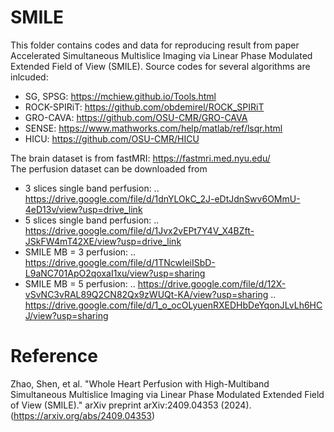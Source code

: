 # SMILE
This folder contains codes and data for reproducing result from paper Accelerated Simultaneous Multislice Imaging via Linear Phase Modulated Extended Field of View (SMILE).
Source codes for several algorithms are inlcuded:
- SG, SPSG: https://mchiew.github.io/Tools.html
- ROCK-SPIRiT: https://github.com/obdemirel/ROCK_SPIRiT
- GRO-CAVA: https://github.com/OSU-CMR/GRO-CAVA
- SENSE: https://www.mathworks.com/help/matlab/ref/lsqr.html
- HICU: https://github.com/OSU-CMR/HICU



The brain dataset is from fastMRI: https://fastmri.med.nyu.edu/  
The perfusion dataset can be downloaded from 
- 3 slices single band perfusion: 
.. https://drive.google.com/file/d/1dnYLOkC_2J-eDtJdnSwv6OMmU-4eD13v/view?usp=drive_link
- 5 slices single band perfusion: 
.. https://drive.google.com/file/d/1Jvx2vEPt7Y4V_X4BZft-JSkFW4mT42XE/view?usp=drive_link
- SMILE MB = 3 perfusion: 
.. https://drive.google.com/file/d/1TNcwleiISbD-L9aNC701ApO2qoxaI1xu/view?usp=sharing
- SMILE MB = 5 perfusion:
.. https://drive.google.com/file/d/12X-vSvNC3vRAL89Q2CN82Qx9zWUQt-KA/view?usp=sharing
.. https://drive.google.com/file/d/1_o_ocOLyuenRXEDHbDeYqonJLvLh6HCJ/view?usp=sharing


# Reference
Zhao, Shen, et al. "Whole Heart Perfusion with High-Multiband Simultaneous Multislice Imaging via Linear Phase Modulated Extended Field of View (SMILE)." arXiv preprint arXiv:2409.04353 (2024). (https://arxiv.org/abs/2409.04353)
